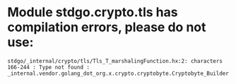 # Module stdgo.crypto.tls has compilation errors, please do not use:
```
stdgo/_internal/crypto/tls/Tls_T_marshalingFunction.hx:2: characters 166-244 : Type not found : _internal.vendor.golang_dot_org.x.crypto.cryptobyte.Cryptobyte_Builder

```


